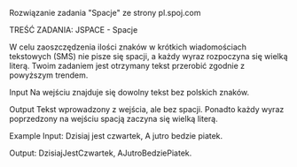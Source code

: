 Rozwiązanie zadania "Spacje" ze strony pl.spoj.com

TREŚĆ ZADANIA:
JSPACE - Spacje

W celu zaoszczędzenia ilości znaków w krótkich wiadomościach tekstowych (SMS) nie pisze się spacji, a każdy wyraz rozpoczyna się wielką literą. Twoim zadaniem jest otrzymany tekst przerobić zgodnie z powyższym trendem.

Input
Na wejściu znajduje się dowolny tekst bez polskich znaków.

Output
Tekst wprowadzony z wejścia, ale bez spacji. Ponadto każdy wyraz poprzedzony na wejściu spacją zaczyna się wielką literą.

Example
Input:
Dzisiaj jest czwartek,
A jutro bedzie piatek.

Output:
DzisiajJestCzwartek,
AJutroBedziePiatek.
